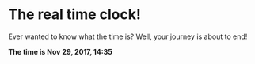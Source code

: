 # The real time clock!

Ever wanted to know what the time is? Well, your journey is about to end!

**The time is Nov 29, 2017, 14:35**